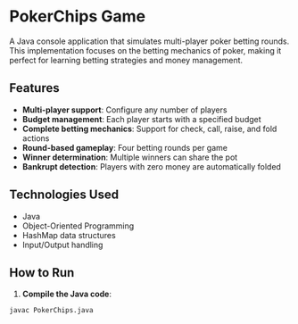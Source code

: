 # PokerChips Game

A Java console application that simulates multi-player poker betting rounds. This implementation focuses on the betting mechanics of poker, making it perfect for learning betting strategies and money management.

## Features

- **Multi-player support**: Configure any number of players
- **Budget management**: Each player starts with a specified budget
- **Complete betting mechanics**: Support for check, call, raise, and fold actions
- **Round-based gameplay**: Four betting rounds per game
- **Winner determination**: Multiple winners can share the pot
- **Bankrupt detection**: Players with zero money are automatically folded

## Technologies Used

- Java
- Object-Oriented Programming
- HashMap data structures
- Input/Output handling

## How to Run

1. **Compile the Java code**:
```bash
javac PokerChips.java
